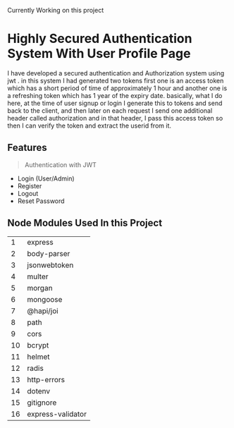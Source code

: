 Currently Working on this project


# Highly Secured Authentication System With User Profile Page
I have developed a secured authentication and Authorization system using jwt . in this system I had generated two tokens first one is an access token which has a short period of time of approximately 1 hour and another one is a refreshing token which has 1 year of the expiry date. basically, what I do here, at the time of user signup or login I generate this to tokens and send back to the client, and then later on each request I send one additional header called authorization and in that header, I pass this access token so then I can verify the token and extract the userid from it.



## Features


> Authentication with JWT 
  - Login (User/Admin)
  - Register
  - Logout
  - Reset Password
  


<h2> Node Modules Used In this Project</h2>


<table style="width:100%">

  <tr>
    <td>1</td>
    <td>express</td>
   
  </tr>
  <tr>
    <td>2</td>
    <td> body-parser </td>
  </tr>
 <tr>
    <td>3</td>
    <td> jsonwebtoken </td>
  </tr>
 <tr>
    <td>4</td>
    <td> multer </td>
  </tr><tr>
    <td>5</td>
    <td> morgan</td>
  </tr><tr>
    <td>6</td>
    <td> mongoose </td>
  </tr><tr>
    <td>7</td>
    <td> @hapi/joi </td>
  </tr><tr>
    <td>8</td>
    <td> path </td>
  </tr><tr>
    <td>9</td>
    <td> cors </td>
  </tr><tr>
    <td>10</td>
    <td> bcrypt </td>
  </tr><tr>
    <td>11</td>
    <td> helmet </td>
  </tr><tr>
    <td>12</td>
    <td> radis </td>
  </tr><tr>
    <td>13</td>
    <td> http-errors </td>
  </tr><tr>
    <td>14</td>
    <td> dotenv </td>
  </tr><tr>
    <td>15</td>
    <td> gitignore </td>
  </tr>
 <tr>
    <td>16</td>
    <td> express-validator </td>
  </tr>
 
 
</table>




